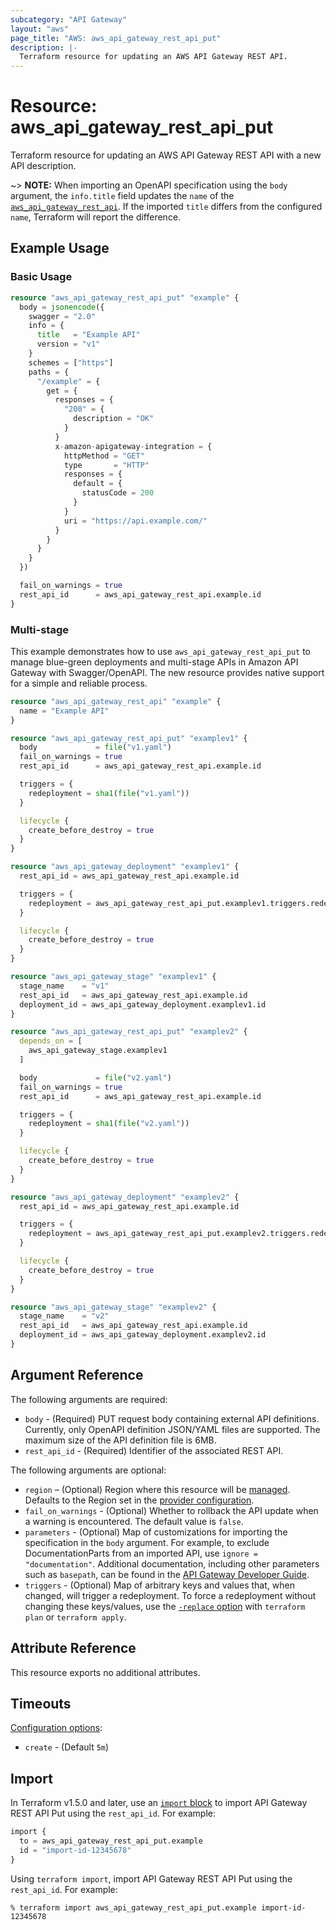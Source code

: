 ```yaml
---
subcategory: "API Gateway"
layout: "aws"
page_title: "AWS: aws_api_gateway_rest_api_put"
description: |-
  Terraform resource for updating an AWS API Gateway REST API.
---
```

# Resource: aws_api_gateway_rest_api_put

Terraform resource for updating an AWS API Gateway REST API with a new API description.

~> **NOTE:** When importing an OpenAPI specification using the `body` argument, the `info.title` field updates the `name` of the [`aws_api_gateway_rest_api`](/docs/providers/aws/r/api_gateway_rest_api.html). If the imported `title` differs from the configured `name`, Terraform will report the difference.

## Example Usage

### Basic Usage

```terraform
resource "aws_api_gateway_rest_api_put" "example" {
  body = jsonencode({
    swagger = "2.0"
    info = {
      title   = "Example API"
      version = "v1"
    }
    schemes = ["https"]
    paths = {
      "/example" = {
        get = {
          responses = {
            "200" = {
              description = "OK"
            }
          }
          x-amazon-apigateway-integration = {
            httpMethod = "GET"
            type       = "HTTP"
            responses = {
              default = {
                statusCode = 200
              }
            }
            uri = "https://api.example.com/"
          }
        }
      }
    }
  })

  fail_on_warnings = true
  rest_api_id      = aws_api_gateway_rest_api.example.id
}
```

### Multi-stage

This example demonstrates how to use `aws_api_gateway_rest_api_put` to manage blue-green deployments and multi-stage APIs in Amazon API Gateway with Swagger/OpenAPI. The new resource provides native support for a simple and reliable process.

```terraform
resource "aws_api_gateway_rest_api" "example" {
  name = "Example API"
}

resource "aws_api_gateway_rest_api_put" "examplev1" {
  body             = file("v1.yaml")
  fail_on_warnings = true
  rest_api_id      = aws_api_gateway_rest_api.example.id

  triggers = {
    redeployment = sha1(file("v1.yaml"))
  }

  lifecycle {
    create_before_destroy = true
  }
}

resource "aws_api_gateway_deployment" "examplev1" {
  rest_api_id = aws_api_gateway_rest_api.example.id

  triggers = {
    redeployment = aws_api_gateway_rest_api_put.examplev1.triggers.redeployment
  }

  lifecycle {
    create_before_destroy = true
  }
}

resource "aws_api_gateway_stage" "examplev1" {
  stage_name    = "v1"
  rest_api_id   = aws_api_gateway_rest_api.example.id
  deployment_id = aws_api_gateway_deployment.examplev1.id
}

resource "aws_api_gateway_rest_api_put" "examplev2" {
  depends_on = [
    aws_api_gateway_stage.examplev1
  ]

  body             = file("v2.yaml")
  fail_on_warnings = true
  rest_api_id      = aws_api_gateway_rest_api.example.id

  triggers = {
    redeployment = sha1(file("v2.yaml"))
  }

  lifecycle {
    create_before_destroy = true
  }
}

resource "aws_api_gateway_deployment" "examplev2" {
  rest_api_id = aws_api_gateway_rest_api.example.id

  triggers = {
    redeployment = aws_api_gateway_rest_api_put.examplev2.triggers.redeployment
  }

  lifecycle {
    create_before_destroy = true
  }
}

resource "aws_api_gateway_stage" "examplev2" {
  stage_name    = "v2"
  rest_api_id   = aws_api_gateway_rest_api.example.id
  deployment_id = aws_api_gateway_deployment.examplev2.id
}
```

## Argument Reference

The following arguments are required:

* `body` - (Required) PUT request body containing external API definitions. Currently, only OpenAPI definition JSON/YAML files are supported. The maximum size of the API definition file is 6MB.
* `rest_api_id` - (Required) Identifier of the associated REST API.

The following arguments are optional:

* `region` – (Optional) Region where this resource will be [managed](https://docs.aws.amazon.com/general/latest/gr/rande.html#regional-endpoints). Defaults to the Region set in the [provider configuration](https://registry.terraform.io/providers/hashicorp/aws/latest/docs#aws-configuration-reference).
* `fail_on_warnings` - (Optional) Whether to rollback the API update when a warning is encountered. The default value is `false`.
* `parameters` - (Optional) Map of customizations for importing the specification in the `body` argument. For example, to exclude DocumentationParts from an imported API, use `ignore = "documentation"`. Additional documentation, including other parameters such as `basepath`, can be found in the [API Gateway Developer Guide](https://docs.aws.amazon.com/apigateway/latest/developerguide/api-gateway-import-api.html).
* `triggers` - (Optional) Map of arbitrary keys and values that, when changed, will trigger a redeployment. To force a redeployment without changing these keys/values, use the [`-replace` option](https://developer.hashicorp.com/terraform/cli/commands/plan#replace-address) with `terraform plan` or `terraform apply`.

## Attribute Reference

This resource exports no additional attributes.

## Timeouts

[Configuration options](https://developer.hashicorp.com/terraform/language/resources/syntax#operation-timeouts):

* `create` - (Default `5m`)

## Import

In Terraform v1.5.0 and later, use an [`import` block](https://developer.hashicorp.com/terraform/language/import) to import API Gateway REST API Put using the `rest_api_id`. For example:

```terraform
import {
  to = aws_api_gateway_rest_api_put.example
  id = "import-id-12345678"
}
```

Using `terraform import`, import API Gateway REST API Put using the `rest_api_id`. For example:

```console
% terraform import aws_api_gateway_rest_api_put.example import-id-12345678
```
